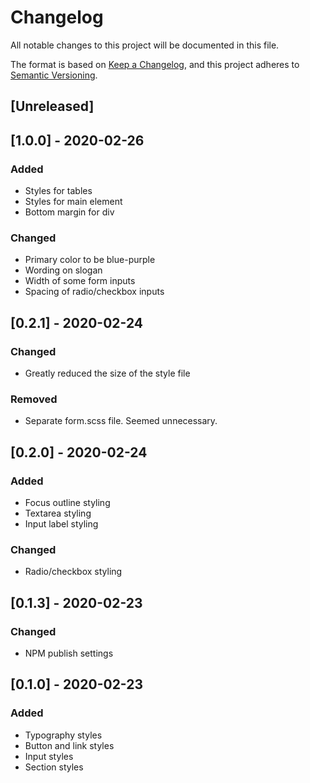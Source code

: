 # Changelog
All notable changes to this project will be documented in this file.

The format is based on [Keep a Changelog](https://keepachangelog.com/en/1.0.0/),
and this project adheres to [Semantic Versioning](https://semver.org/spec/v2.0.0.html).

## [Unreleased]

## [1.0.0] - 2020-02-26
### Added
- Styles for tables
- Styles for main element
- Bottom margin for div

### Changed
- Primary color to be blue-purple
- Wording on slogan
- Width of some form inputs
- Spacing of radio/checkbox inputs

## [0.2.1] - 2020-02-24
### Changed
- Greatly reduced the size of the style file

### Removed
- Separate form.scss file. Seemed unnecessary.

## [0.2.0] - 2020-02-24
### Added
- Focus outline styling
- Textarea styling
- Input label styling

### Changed
- Radio/checkbox styling

## [0.1.3] - 2020-02-23
### Changed
- NPM publish settings

## [0.1.0] - 2020-02-23
### Added
- Typography styles
- Button and link styles
- Input styles
- Section styles
